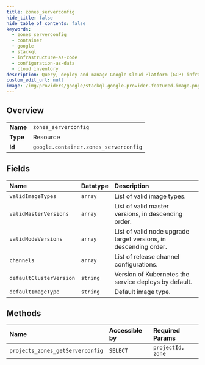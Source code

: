 ```yaml
---
title: zones_serverconfig
hide_title: false
hide_table_of_contents: false
keywords:
  - zones_serverconfig
  - container
  - google    
  - stackql
  - infrastructure-as-code
  - configuration-as-data
  - cloud inventory
description: Query, deploy and manage Google Cloud Platform (GCP) infrastructure and resources using SQL
custom_edit_url: null
image: /img/providers/google/stackql-google-provider-featured-image.png
---
```

  
    

## Overview
<table><tbody>
<tr><td><b>Name</b></td><td><code>zones_serverconfig</code></td></tr>
<tr><td><b>Type</b></td><td>Resource</td></tr>
<tr><td><b>Id</b></td><td><code>google.container.zones_serverconfig</code></td></tr>
</tbody></table>

## Fields
| Name | Datatype | Description |
|:-----|:---------|:------------|
| `validImageTypes` | `array` | List of valid image types. |
| `validMasterVersions` | `array` | List of valid master versions, in descending order. |
| `validNodeVersions` | `array` | List of valid node upgrade target versions, in descending order. |
| `channels` | `array` | List of release channel configurations. |
| `defaultClusterVersion` | `string` | Version of Kubernetes the service deploys by default. |
| `defaultImageType` | `string` | Default image type. |
## Methods
| Name | Accessible by | Required Params |
|:-----|:--------------|:----------------|
| `projects_zones_getServerconfig` | `SELECT` | `projectId, zone` |
